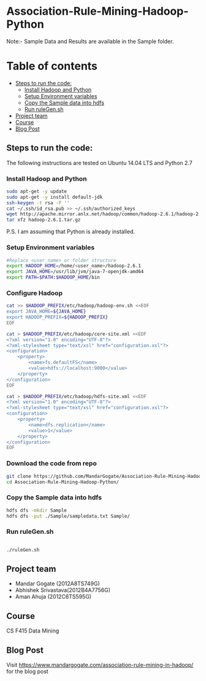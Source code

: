 # Association-Rule-Mining-Hadoop-Python

Note:- Sample Data and Results are available in the Sample folder.

# Table of contents

<!-- toc -->

- [Steps to run the code:](#steps-to-run-the-code)
  * [Install Hadoop and Python](#install-hadoop-and-python)
  * [Setup Environment variables](#setup-environment-variables)
  * [Copy the Sample data into hdfs](#copy-the-sample-data-into-hdfs)
  * [Run ruleGen.sh](#run-rulegensh)
- [Project team](#project-team)
- [Course](#course)
- [Blog Post](#blog-post)

<!-- tocstop -->

## Steps to run the code:
The following instructions are tested on Ubuntu 14.04 LTS and Python 2.7
### Install Hadoop and Python

```bash
sudo apt-get -y update
sudo apt-get -y install default-jdk
ssh-keygen -t rsa -P ''
cat ~/.ssh/id_rsa.pub >> ~/.ssh/authorized_keys
wget http://apache.mirror.anlx.net/hadoop/common/hadoop-2.6.1/hadoop-2.6.1.tar.gz
tar xfz hadoop-2.6.1.tar.gz

```
P.S. I am assuming that Python is already installed.
### Setup Environment variables
```bash
#Replace <user_name> or folder structure
export HADOOP_HOME=/home/<user_name>/hadoop-2.6.1
export JAVA_HOME=/usr/lib/jvm/java-7-openjdk-amd64
export PATH=$PATH:$HADOOP_HOME/bin

```
### Configure Hadoop

```bash
cat >> $HADOOP_PREFIX/etc/hadoop/hadoop-env.sh <<EOF
export JAVA_HOME=${JAVA_HOME}
export HADOOP_PREFIX=${HADOOP_PREFIX}
EOF

cat > $HADOOP_PREFIX/etc/hadoop/core-site.xml <<EOF
<?xml version="1.0" encoding="UTF-8"?>
<?xml-stylesheet type="text/xsl" href="configuration.xsl"?>
<configuration>
    <property>
        <name>fs.defaultFS</name>
        <value>hdfs://localhost:9000</value>
    </property>
</configuration>
EOF

cat > $HADOOP_PREFIX/etc/hadoop/hdfs-site.xml <<EOF
<?xml version="1.0" encoding="UTF-8"?>
<?xml-stylesheet type="text/xsl" href="configuration.xsl"?>
<configuration>
    <property>
        <name>dfs.replication</name>
        <value>1</value>
    </property>
</configuration>
EOF
```

### Download the code from repo
```bash
git clone https://github.com/MandarGogate/Association-Rule-Mining-Hadoop-Python.git
cd Association-Rule-Mining-Hadoop-Python/
```
### Copy the Sample data into hdfs
```bash
hdfs dfs -mkdir Sample
hdfs dfs -put ./Sample/sampledata.txt Sample/

```
### Run ruleGen.sh
```bash

./ruleGen.sh
```












## Project team
* Mandar Gogate (2012A8TS749G)
* Abhishek Srivastava(2012B4A7756G)
* Aman Ahuja (2012C6TS595G)


## Course
CS F415 Data Mining

## Blog Post
Visit https://www.mandargogate.com/association-rule-mining-in-hadoop/ ‎ for the blog post

